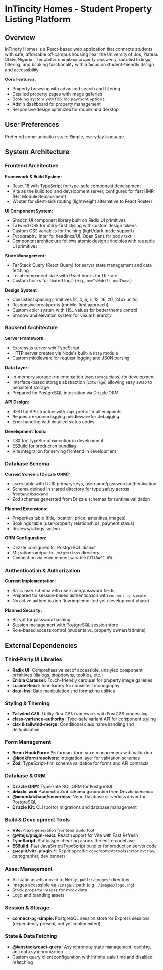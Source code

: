 # InTincity Homes - Student Property Listing Platform

## Overview

InTincity Homes is a React-based web application that connects students with safe, affordable off-campus housing near the University of Jos, Plateau State, Nigeria. The platform enables property discovery, detailed listings, filtering, and booking functionality with a focus on student-friendly design and accessibility.

**Core Features:**
- Property browsing with advanced search and filtering
- Detailed property pages with image galleries
- Booking system with flexible payment options
- Admin dashboard for property management
- Responsive design optimized for mobile and desktop

## User Preferences

Preferred communication style: Simple, everyday language.

## System Architecture

### Frontend Architecture

**Framework & Build System:**
- React 18 with TypeScript for type-safe component development
- Vite as the build tool and development server, configured for fast HMR (Hot Module Replacement)
- Wouter for client-side routing (lightweight alternative to React Router)

**UI Component System:**
- Shadcn UI component library built on Radix UI primitives
- Tailwind CSS for utility-first styling with custom design tokens
- Custom CSS variables for theming (light/dark mode support)
- Typography: Inter for headings/UI, Open Sans for body text
- Component architecture follows atomic design principles with reusable UI primitives

**State Management:**
- TanStack Query (React Query) for server state management and data fetching
- Local component state with React hooks for UI state
- Custom hooks for shared logic (e.g., `useIsMobile`, `useToast`)

**Design System:**
- Consistent spacing primitives (2, 4, 6, 8, 12, 16, 20, 24px units)
- Responsive breakpoints (mobile-first approach)
- Custom color system with HSL values for better theme control
- Shadow and elevation system for visual hierarchy

### Backend Architecture

**Server Framework:**
- Express.js server with TypeScript
- HTTP server created via Node's built-in `http` module
- Custom middleware for request logging and JSON parsing

**Data Layer:**
- In-memory storage implementation (`MemStorage` class) for development
- Interface-based storage abstraction (`IStorage`) allowing easy swap to persistent storage
- Prepared for PostgreSQL integration via Drizzle ORM

**API Design:**
- RESTful API structure with `/api` prefix for all endpoints
- Request/response logging middleware for debugging
- Error handling with detailed status codes

**Development Tools:**
- TSX for TypeScript execution in development
- ESBuild for production bundling
- Vite integration for serving frontend in development

### Database Schema

**Current Schema (Drizzle ORM):**
- `users` table with UUID primary keys, username/password authentication
- Schema defined in shared directory for type safety across frontend/backend
- Zod schemas generated from Drizzle schemas for runtime validation

**Planned Extensions:**
- Properties table (title, location, price, amenities, images)
- Bookings table (user-property relationships, payment status)
- Reviews/ratings system

**ORM Configuration:**
- Drizzle configured for PostgreSQL dialect
- Migrations output to `./migrations` directory
- Connection via environment variable `DATABASE_URL`

### Authentication & Authorization

**Current Implementation:**
- Basic user schema with username/password fields
- Prepared for session-based authentication with `connect-pg-simple`
- No active authentication flow implemented yet (development phase)

**Planned Security:**
- Bcrypt for password hashing
- Session management with PostgreSQL session store
- Role-based access control (students vs. property owners/admins)

## External Dependencies

### Third-Party UI Libraries

- **Radix UI:** Comprehensive set of accessible, unstyled component primitives (dialogs, dropdowns, tooltips, etc.)
- **Embla Carousel:** Touch-friendly carousel for property image galleries
- **Lucide React:** Icon library for consistent iconography
- **date-fns:** Date manipulation and formatting utilities

### Styling & Theming

- **Tailwind CSS:** Utility-first CSS framework with PostCSS processing
- **class-variance-authority:** Type-safe variant API for component styling
- **clsx & tailwind-merge:** Conditional class name handling and deduplication

### Form Management

- **React Hook Form:** Performant form state management with validation
- **@hookform/resolvers:** Integration layer for validation schemas
- **Zod:** TypeScript-first schema validation for forms and API contracts

### Database & ORM

- **Drizzle ORM:** Type-safe SQL ORM for PostgreSQL
- **drizzle-zod:** Automatic Zod schema generation from Drizzle schemas
- **@neondatabase/serverless:** Neon Database serverless driver for PostgreSQL
- **Drizzle Kit:** CLI tool for migrations and database management

### Build & Development Tools

- **Vite:** Next-generation frontend build tool
- **@vitejs/plugin-react:** React support for Vite with Fast Refresh
- **TypeScript:** Static type checking across the entire codebase
- **ESBuild:** Fast JavaScript/TypeScript bundler for production server code
- **@replit/vite-plugin-*:** Replit-specific development tools (error overlay, cartographer, dev banner)

### Asset Management

- All static assets moved to Next.js `public/images/` directory
- Images accessible via `/images/` path (e.g., `/images/logo.png`)
- Stock property images for mock data
- Logo and branding assets

### Session & Storage

- **connect-pg-simple:** PostgreSQL session store for Express sessions (dependency present, not yet implemented)

### State & Data Fetching

- **@tanstack/react-query:** Asynchronous state management, caching, and data synchronization
- Custom query client configuration with infinite stale time and disabled refetching